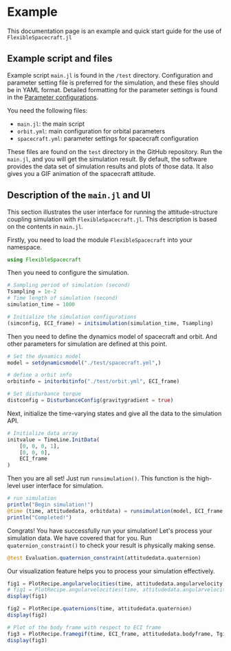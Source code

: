 # Example

This documentation page is an example and quick start guide for the use of `FlexibleSpacecraft.jl`

## Example script and files

Example script `main.jl` is found in the `/test` directory. Configuration and parameter setting file is preferred for the simulation, and these files should be in YAML format. Detailed formatting for the parameter settings is found in the [Parameter configurations]().

You need the following files:

* `main.jl`: the main script
* `orbit.yml`: main configuration for orbital parameters
* `spacecraft.yml`: parameter settings for spacecraft configuration

These files are found on the `test` directory in the GitHub repository. Run the `main.jl`, and you will get the simulation result. By default, the software provides the data set of simulation results and plots of those data. It also gives you a GIF animation of the spacecraft attitude.

## Description of the `main.jl` and UI

This section illustrates the user interface for running the attitude-structure coupling simulation with `FlexibleSpacecraft.jl`. This description is based on the contents in `main.jl`.

Firstly, you need to load the module `FlexibleSpacecraft` into your namespace.

```julia
using FlexibleSpacecraft
```

Then you need to configure the simulation. 

```julia
# Sampling period of simulation (second)
Tsampling = 1e-2
# Time length of simulation (second)
simulation_time = 1000

# Initialize the simulation configurations
(simconfig, ECI_frame) = initsimulation(simulation_time, Tsampling)
```

Then you need to define the dynamics model of spacecraft and orbit. And other parameters for simulation are defined at this point.

```julia
# Set the dynamics model
model = setdynamicsmodel("./test/spacecraft.yml",)

# define a orbit info
orbitinfo = initorbitinfo("./test/orbit.yml", ECI_frame)

# Set disturbance torque
distconfig = DisturbanceConfig(gravitygradient = true)
```

Next, initialize the time-varying states and give all the data to the simulation API.

```julia
# Initialize data array
initvalue = TimeLine.InitData(
    [0, 0, 0, 1],
    [0, 0, 0],
    ECI_frame
)
```

Then you are all set! Just run `runsimulation()`. This function is the high-level user interface for simulation. 

```julia
# run simulation
println("Begin simulation!")
@time (time, attitudedata, orbitdata) = runsimulation(model, ECI_frame, initvalue, orbitinfo, distconfig, simconfig)
println("Completed!")
```

Congrats! You have successfully run your simulation! Let's process your simulation data. We have covered that for you. Run `quaternion_constraint()` to check your result is physically making sense.

```julia
@test Evaluation.quaternion_constraint(attitudedata.quaternion)
```

Our visualization feature helps you to process your simulation effectively.

```julia
fig1 = PlotRecipe.angularvelocities(time, attitudedata.angularvelocity)
# fig1 = PlotRecipe.angularvelocities(time, attitudedata.angularvelocity, timerange = (0, 10))
display(fig1)

fig2 = PlotRecipe.quaternions(time, attitudedata.quaternion)
display(fig2)

# Plot of the body frame with respect to ECI frame
fig3 = PlotRecipe.framegif(time, ECI_frame, attitudedata.bodyframe, Tgif = 20, FPS = 8)
display(fig3)
```
